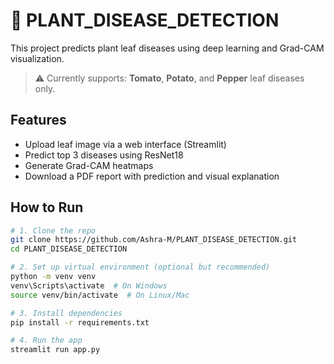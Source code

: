 # 🌿 PLANT_DISEASE_DETECTION

This project predicts plant leaf diseases using deep learning and Grad-CAM visualization.

> ⚠️ Currently supports: **Tomato**, **Potato**, and **Pepper** leaf diseases only.

## Features

- Upload leaf image via a web interface (Streamlit)
- Predict top 3 diseases using ResNet18
- Generate Grad-CAM heatmaps
- Download a PDF report with prediction and visual explanation

## How to Run

```bash
# 1. Clone the repo
git clone https://github.com/Ashra-M/PLANT_DISEASE_DETECTION.git
cd PLANT_DISEASE_DETECTION

# 2. Set up virtual environment (optional but recommended)
python -m venv venv
venv\Scripts\activate  # On Windows
source venv/bin/activate  # On Linux/Mac

# 3. Install dependencies
pip install -r requirements.txt

# 4. Run the app
streamlit run app.py
